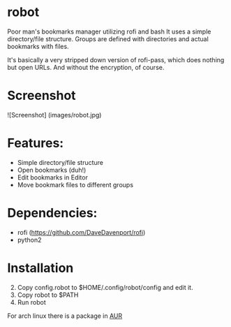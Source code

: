 # robot

Poor man's bookmarks manager utilizing rofi and bash
It uses a simple directory/file structure.
Groups are defined with directories and actual bookmarks with files.

It's basically a very stripped down version of rofi-pass, which does
nothing but open URLs. And without the encryption, of course.

# Screenshot
![Screenshot]
(images/robot.jpg)

# Features:

* Simple directory/file structure
* Open bookmarks (duh!)
* Edit bookmarks in Editor
* Move bookmark files to different groups

# Dependencies:

* rofi (https://github.com/DaveDavenport/rofi)
* python2

# Installation

2. Copy config.robot to $HOME/.config/robot/config and edit it.
3. Copy robot to $PATH
4. Run robot

For arch linux there is a package in [AUR](https://aur.archlinux.org/packages/robot-git/)

